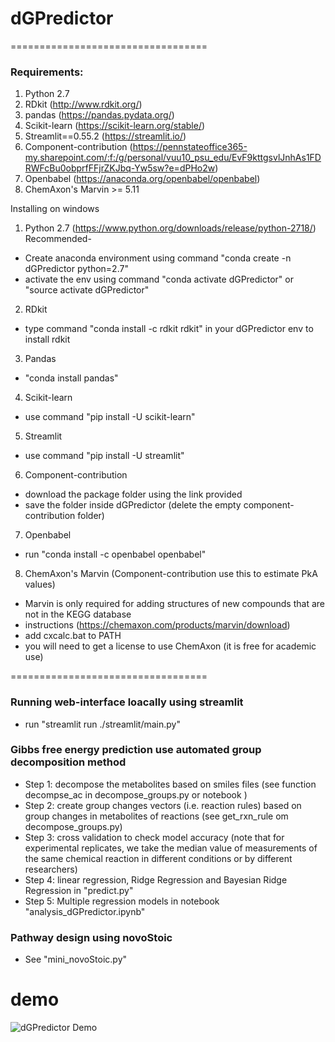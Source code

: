 # dGPredictor

==================================
### Requirements:

1. Python 2.7
2. RDkit (http://www.rdkit.org/)
3. pandas (https://pandas.pydata.org/)
4. Scikit-learn (https://scikit-learn.org/stable/)
5. Streamlit==0.55.2 (https://streamlit.io/)
6. Component-contribution (https://pennstateoffice365-my.sharepoint.com/:f:/g/personal/vuu10_psu_edu/EvF9kttgsvlJnhAs1FDRWFcBu0obprfFFjrZKJbq-Yw5sw?e=dPHo2w)
7. Openbabel (https://anaconda.org/openbabel/openbabel)
8. ChemAxon's Marvin >= 5.11 

Installing on windows 
1. Python 2.7 (https://www.python.org/downloads/release/python-2718/)
Recommended- 
- Create anaconda environment using command "conda create -n dGPredictor python=2.7"
- activate the env using command "conda activate dGPredictor" or "source activate dGPredictor"
2. RDkit
- type command "conda install -c rdkit rdkit" in your dGPredictor env to install rdkit
3. Pandas
- "conda install pandas"
4. Scikit-learn
- use command "pip install -U scikit-learn"
5. Streamlit 
- use command "pip install -U streamlit"
6. Component-contribution
- download the package folder using the link provided
- save the folder inside dGPredictor (delete the empty component-contribution folder)
7. Openbabel
- run "conda install -c openbabel openbabel" 
8. ChemAxon's Marvin (Component-contribution use this to estimate PkA values)
- Marvin is only required for adding structures of new compounds that are not in the KEGG database
- instructions (https://chemaxon.com/products/marvin/download)
- add cxcalc.bat to PATH
- you will need to get a license to use ChemAxon (it is free for academic use)



==================================
### Running web-interface loacally using streamlit
- run "streamlit run ./streamlit/main.py"

### Gibbs free energy prediction use automated group decomposition method

- Step 1: decompose the metabolites based on smiles files (see function decompse_ac in decompose_groups.py or notebook )
- Step 2: create group changes vectors (i.e. reaction rules) based on group changes in metabolites of reactions (see get_rxn_rule om decompose_groups.py)
- Step 3: cross validation to check model accuracy (note that for experimental replicates, we take the median value of measurements of the same chemical reaction in
different conditions or by different researchers)
- Step 4: linear regression, Ridge Regression and Bayesian Ridge Regression in "predict.py"
- Step 5: Multiple regression models in notebook "analysis_dGPredictor.ipynb"

### Pathway design using novoStoic
- See "mini_novoStoic.py"


# demo
![dGPredictor Demo](figures/dg_demo.gif)

